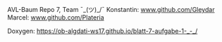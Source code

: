 AVL-Baum
Repo 7, Team ¯\_(ツ)_/¯
Konstantin: www.github.com/Gleydar
Marcel: www.github.com/Plateria

Doxygen: https://ob-algdati-ws17.github.io/blatt-7-aufgabe-1-_-_/
